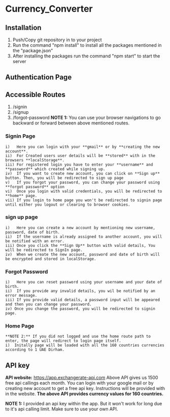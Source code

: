 # Currency_Converter

## Installation
1) Push/Copy git repository in to your project
2) Run the command "npm install" to install all the packages mentioned in the "package.json"
3) After installing the packages run the command "npm start" to start the server

## Authentication Page
## Accessible Routes
1) /signin
2) /signup
3) /forgot-password
**NOTE 1:** You can use your browser navigations to go backward or forward between above mentioned routes.

### Signin Page
	i)   Here you can login with your **gmail** or by **creating the new account**.
	ii)  For Created users user details will be **stored** with in the browsers **localStorage**.
	iii) For registered login you have to enter your **username** and **password** which created while signing up.
	iv)  If you want to create new account, you can click on **Sign up** button. Then, you will be redirected to sign up page
	v)   If you forgot your password, you can change your password using **forgot password** option
	vi)  Once you login with valid credentials, you will be redirected to **home** page.
	vii) If you login to home page you won't be redirected to signin page until either you logout or clearing to browser cookies.

### sign up page
	i)   Here you can create a new account by mentioning new username, password, date of birth.
	ii)  If the username is already assigned to another account, you will be notified with an error.
	iii) Once you click the **Sign Up** button with valid details, You will be redirected to SignIn page.
	iv)  When we create the new account, password and date of birth will be encrypted and stored in localStorage.

### Forgot Password
	i)   Here you can reset password using your username and your date of birth.
	ii)  If you provide any invalid details, you wil be notified by an error message.
	iii) If you provide valid details, a password input will be appeared and then you can change your password.
	iv) Once you change the password, you will be redirected to signin page.

### Home Page
	**NOTE 2:** If you did not logged and use the home route path to enter, the page will redirect to login page itself.
	i)  Initally page will be loaded with all the 160 countries currencies according to 1 UAE Dirham.

## API key

  **API website:** https://app.exchangerate-api.com
  Above API gives us 1500 free api callings each month.
  You can login with your google mail or by creating new account to get a free api key.
  Instructions will be provided with in the website.
**The above API provides currency values for 160 countries.**

**NOTE 1:** I provided an api key within the app. But it won't work for long due to it's api calling limit. Make sure to use your own API.
